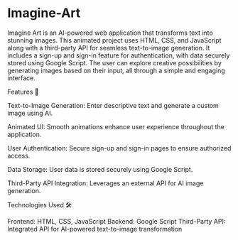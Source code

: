 # Imagine-Art
Imagine Art is an AI-powered web application that transforms text into stunning images. This animated project uses HTML, CSS, and JavaScript along with a third-party API for seamless text-to-image generation. It includes a sign-up and sign-in feature for authentication, with data securely stored using Google Script. The user can explore creative possibilities by generating images based on their input, all through a simple and engaging interface.

Features 🚀

Text-to-Image Generation: Enter descriptive text and generate a custom image using AI.

Animated UI: Smooth animations enhance user experience throughout the application.

User Authentication: Secure sign-up and sign-in pages to ensure authorized access.

Data Storage: User data is stored securely using Google Script.

Third-Party API Integration: Leverages an external API for AI image generation.


Technologies Used 🛠️


Frontend: HTML, CSS, JavaScript
Backend: Google Script
Third-Party API: Integrated API for AI-powered text-to-image transformation
